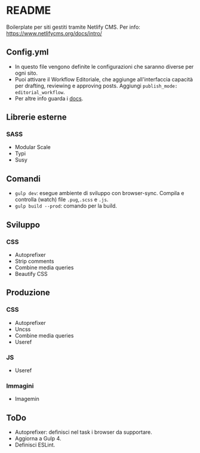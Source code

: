 # README

Boilerplate per siti gestiti tramite Netlify CMS.
Per info: https://www.netlifycms.org/docs/intro/

## Config.yml
* In questo file vengono definite le configurazioni che saranno diverse per ogni sito.
* Puoi attivare il Workflow Editoriale, che aggiunge all'interfaccia capacità per drafting, reviewing e approving posts. Aggiungi `publish_mode: editorial_workflow`.
* Per altre info guarda i [docs](https://www.netlifycms.org/docs/intro/).

## Librerie esterne
### SASS
* Modular Scale
* Typi
* Susy

## Comandi
* `gulp dev`: esegue ambiente di sviluppo con browser-sync. Compila e controlla (watch) file `.pug`,`.scss` e `.js`.
* `gulp build --prod`: comando per la build.

## Sviluppo
### CSS
* Autoprefixer
* Strip comments
* Combine media queries
* Beautify CSS

## Produzione
### CSS
* Autoprefixer
* Uncss
* Combine media queries
* Useref

### JS
* Useref

### Immagini
* Imagemin

## ToDo
* Autoprefixer: definisci nel task i browser da supportare.
* Aggiorna a Gulp 4.
* Definisci ESLint.
